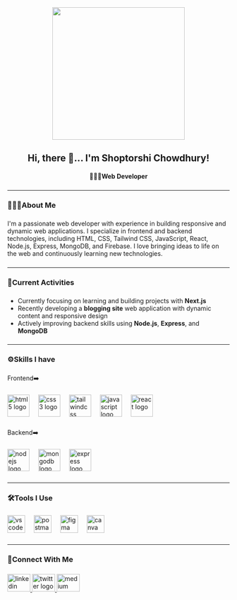 <div align="center">
  <img height="300" src="https://i.ibb.co.com/C3jyq4fx/github-Background.png"  />
</div>

###

<h2 align="center">Hi, there 👋... I'm Shoptorshi Chowdhury!</h2>
<h4 align="center">👩🏻‍💻Web Developer</h4>

###
---

<h3 align="left">🙋🏻‍♀️About Me</h3>

###

<p align="left">I'm a passionate web developer with experience in building responsive and dynamic web applications. I specialize in frontend and backend technologies, including HTML, CSS, Tailwind CSS, JavaScript, React, Node.js, Express, MongoDB, and Firebase. I love bringing ideas to life on the web and continuously learning new technologies.</p>

###

---

<h3 align="left">🧩Current Activities</h3>

###

- Currently focusing on learning and building projects with **Next.js**  
- Recently developing a **blogging site** web application with dynamic content and responsive design  
- Actively improving backend skills using **Node.js**, **Express**, and **MongoDB**

###

---

<h3 align="left">⚙️Skills I have</h3>

###

<p align="left">Frontend➡️</p>

###

<div align="left">
  <img src="https://cdn.simpleicons.org/html5/E34F26" height="50" alt="html5 logo"  />
  <img width="12" />
  <img src="https://cdn.simpleicons.org/css3/1572B6" height="50" alt="css3 logo"  />
  <img width="12" />
  <img src="https://cdn.simpleicons.org/tailwindcss/06B6D4" height="50" alt="tailwindcss logo"  />
  <img width="12" />
  <img src="https://cdn.jsdelivr.net/gh/devicons/devicon/icons/javascript/javascript-original.svg" height="50" alt="javascript logo"  />
  <img width="12" />
  <img src="https://cdn.simpleicons.org/react/61DAFB" height="50" alt="react logo"  />
</div>

###

<p align="left">Backend➡️</p>

###

<div align="left">
  <img src="https://cdn.simpleicons.org/nodedotjs/339933" height="50" alt="nodejs logo"  />
  <img width="12" />
  <img src="https://skillicons.dev/icons?i=mongodb" height="50" alt="mongodb logo"  />
  <img width="12" />
  <img src="https://skillicons.dev/icons?i=express" height="50" alt="express logo"  />
</div>

###

---

<h3 align="left">🛠️Tools I Use</h3>

###

<div align="left">
  <img src="https://cdn.jsdelivr.net/gh/devicons/devicon/icons/vscode/vscode-original.svg" height="40" alt="vscode logo"  />
  <img width="12" />
  <img src="https://cdn.simpleicons.org/postman/FF6C37" height="40" alt="postman logo"  />
  <img width="12" />
  <img src="https://skillicons.dev/icons?i=figma" height="40" alt="figma logo"  />
  <img width="12" />
  <img src="https://cdn.simpleicons.org/canva/00C4CC" height="40" alt="canva logo"  />
</div>

###

---

<h3 align="left">🔗Connect With Me</h3>

###

<div align="left">
  <a href="https://www.linkedin.com/in/shoptorshi-chowdhury/" target="_blank">
    <img src="https://raw.githubusercontent.com/maurodesouza/profile-readme-generator/master/src/assets/icons/social/linkedin/default.svg" width="52" height="40" alt="linkedin logo"  />
  </a>
  <a href="https://x.com/ShoptorshiChy" target="_blank">
    <img src="https://raw.githubusercontent.com/maurodesouza/profile-readme-generator/master/src/assets/icons/social/twitter/default.svg" width="52" height="40" alt="twitter logo"  />
  </a>
  <a href="https://shoptorshichowdhury.medium.com/" target="_blank">
    <img src="https://raw.githubusercontent.com/maurodesouza/profile-readme-generator/master/src/assets/icons/social/medium/default.svg" width="52" height="40" alt="medium logo"  />
  </a>
</div>

###
